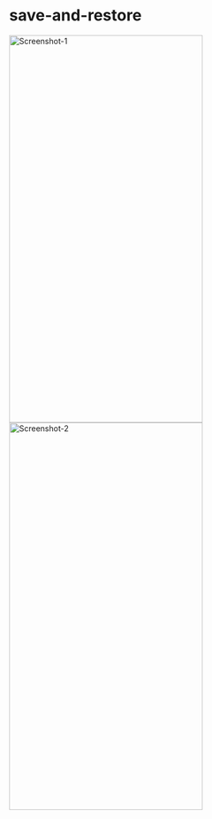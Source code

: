 # save-and-restore

<img src="https://github.com/mdshadab41/save-and-restore/assets/97763170/1f0b0498-1b94-4a29-9c78-3dc5d377a84c" alt="Screenshot-1" width="350" height="700">
<img src="https://github.com/mdshadab41/save-and-restore/assets/97763170/9c70236d-6986-40b6-8d23-8f502d90a612" alt="Screenshot-2" width="350" height="700">


